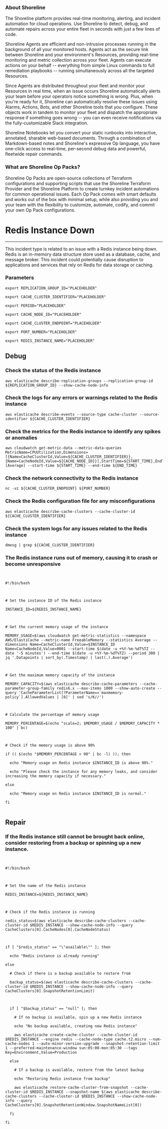 
### About Shoreline
The Shoreline platform provides real-time monitoring, alerting, and incident automation for cloud operations. Use Shoreline to detect, debug, and automate repairs across your entire fleet in seconds with just a few lines of code.

Shoreline Agents are efficient and non-intrusive processes running in the background of all your monitored hosts. Agents act as the secure link between Shoreline and your environment's Resources, providing real-time monitoring and metric collection across your fleet. Agents can execute actions on your behalf -- everything from simple Linux commands to full remediation playbooks -- running simultaneously across all the targeted Resources.

Since Agents are distributed throughout your fleet and monitor your Resources in real time, when an issue occurs Shoreline automatically alerts your team before your operators notice something is wrong. Plus, when you're ready for it, Shoreline can automatically resolve these issues using Alarms, Actions, Bots, and other Shoreline tools that you configure. These objects work in tandem to monitor your fleet and dispatch the appropriate response if something goes wrong -- you can even receive notifications via the fully-customizable Slack integration.

Shoreline Notebooks let you convert your static runbooks into interactive, annotated, sharable web-based documents. Through a combination of Markdown-based notes and Shoreline's expressive Op language, you have one-click access to real-time, per-second debug data and powerful, fleetwide repair commands.

### What are Shoreline Op Packs?
Shoreline Op Packs are open-source collections of Terraform configurations and supporting scripts that use the Shoreline Terraform Provider and the Shoreline Platform to create turnkey incident automations for common operational issues. Each Op Pack comes with smart defaults and works out of the box with minimal setup, while also providing you and your team with the flexibility to customize, automate, codify, and commit your own Op Pack configurations.

# Redis Instance Down
---

This incident type is related to an issue with a Redis instance being down. Redis is an in-memory data structure store used as a database, cache, and message broker. This incident could potentially cause disruption to applications and services that rely on Redis for data storage or caching.

### Parameters
```shell
export REPLICATION_GROUP_ID="PLACEHOLDER"

export CACHE_CLUSTER_IDENTIFIER="PLACEHOLDER"

export PERIOD="PLACEHOLDER"

export CACHE_NODE_ID="PLACEHOLDER"

export CACHE_CLUSTER_ENDPOINT="PLACEHOLDER"

export PORT_NUMBER="PLACEHOLDER"

export REDIS_INSTANCE_NAME="PLACEHOLDER"
```

## Debug

### Check the status of the Redis instance
```shell
aws elasticache describe-replication-groups --replication-group-id ${REPLICATION_GROUP_ID} --show-cache-node-info
```

### Check the logs for any errors or warnings related to the Redis instance
```shell
aws elasticache describe-events --source-type cache-cluster --source-identifier ${CACHE_CLUSTER_IDENTIFIER}
```

### Check the metrics for the Redis instance to identify any spikes or anomalies
```shell
aws cloudwatch get-metric-data --metric-data-queries MetricName=CPUUtilization,Dimensions=[{Name=CacheClusterId,Value=${CACHE_CLUSTER_IDENTIFIER}},{Name=CacheNodeId,Value=${CACHE_NODE_ID}}],StartTime=${START_TIME},EndTime=${END_TIME},Period=${PERIOD},Statistics=[Average] --start-time ${START_TIME} --end-time ${END_TIME}
```

### Check the network connectivity to the Redis instance
```shell
nc -vz ${CACHE_CLUSTER_ENDPOINT} ${PORT_NUMBER}
```

### Check the Redis configuration file for any misconfigurations
```shell
aws elasticache describe-cache-clusters --cache-cluster-id ${CACHE_CLUSTER_IDENTIFIER}
```

### Check the system logs for any issues related to the Redis instance
```shell
dmesg | grep ${CACHE_CLUSTER_IDENTIFIER}
```

### The Redis instance runs out of memory, causing it to crash or become unresponsive
```shell


#!/bin/bash



# Set the instance ID of the Redis instance

INSTANCE_ID=${REDIS_INSTANCE_NAME}



# Get the current memory usage of the instance

MEMORY_USAGE=$(aws cloudwatch get-metric-statistics --namespace AWS/ElastiCache --metric-name FreeableMemory --statistics Average --dimensions Name=CacheClusterId,Value=$INSTANCE_ID Name=CacheNodeId,Value=0001 --start-time $(date -u +%Y-%m-%dT%TZ --date '-5 minutes') --end-time $(date -u +%Y-%m-%dT%TZ) --period 300 | jq '.Datapoints | sort_by(.Timestamp) | last(.).Average')



# Get the maximum memory capacity of the instance

MEMORY_CAPACITY=$(aws elasticache describe-cache-parameters --cache-parameter-group-family redis6.x --max-items 1000 --show-auto-create --query 'CacheParameterList[?ParameterName==`maxmemory-policy`].AllowedValues | [0]' | sed 's/K//')



# Calculate the percentage of memory usage

MEMORY_PERCENTAGE=$(echo "scale=2; $MEMORY_USAGE / $MEMORY_CAPACITY * 100" | bc)



# Check if the memory usage is above 90%

if (( $(echo "$MEMORY_PERCENTAGE > 90" | bc -l) )); then

  echo "Memory usage on Redis instance $INSTANCE_ID is above 90%."

  echo "Please check the instance for any memory leaks, and consider increasing the memory capacity if necessary."

else

  echo "Memory usage on Redis instance $INSTANCE_ID is normal."

fi


```

## Repair

### If the Redis instance still cannot be brought back online, consider restoring from a backup or spinning up a new instance.
```shell


#!/bin/bash



# Set the name of the Redis instance

REDIS_INSTANCE=${REDIS_INSTANCE_NAME}



# Check if the Redis instance is running

redis_status=$(aws elasticache describe-cache-clusters --cache-cluster-id $REDIS_INSTANCE --show-cache-node-info --query CacheClusters[0].CacheNodes[0].CacheNodeStatus)



if [ "$redis_status" == "\"available\"" ]; then

  echo "Redis instance is already running"

else

  # Check if there is a backup available to restore from

  backup_status=$(aws elasticache describe-cache-clusters --cache-cluster-id $REDIS_INSTANCE --show-cache-node-info --query CacheClusters[0].SnapshotRetentionLimit)



  if [ "$backup_status" == "null" ]; then

    # If no backup is available, spin up a new Redis instance

    echo "No backup available, creating new Redis instance"

    aws elasticache create-cache-cluster --cache-cluster-id $REDIS_INSTANCE --engine redis --cache-node-type cache.t2.micro --num-cache-nodes 1 --auto-minor-version-upgrade --snapshot-retention-limit 1 --preferred-maintenance-window sun:05:00-mon:05:30 --tags Key=Environment,Value=Production

  else

    # If a backup is available, restore from the latest backup

    echo "Restoring Redis instance from backup"

    aws elasticache restore-cache-cluster-from-snapshot --cache-cluster-id $REDIS_INSTANCE --snapshot-name $(aws elasticache describe-cache-clusters --cache-cluster-id $REDIS_INSTANCE --show-cache-node-info --query CacheClusters[0].SnapshotRetentionWindow.SnapshotNameList[0])

  fi

fi


```